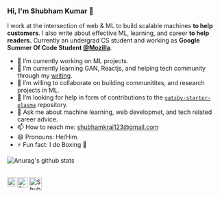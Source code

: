 ### Hi, I'm Shubham Kumar 👋

I work at the intersection of web & ML to build scalable machines **to help customers**. I also write about effective ML, learning, and career **to help readers.** Currently an undergrad CS student and working as **Google Summer Of Code Student [@Mozilla](https://github.com/mozilla)**. 

- 🔭 I’m currently working on ML projects.
- 🌱 I’m currently learning GAN, Reactjs, and helping tech community through my [writing](https://medium.com/@shubhamkrai123).
- 👯 I’m willing to collaborate on building communitites, and research projects in ML.
- 🤔 I’m looking for help in form of contributions to the [`gatsby-starter-plasma`](https://github.com/imskr/gatsby-starter-plasma) repository.
- 💬 Ask me about machine learning, web developmet, and tech related career advice.
- 📫 How to reach me: shubhamkrai123@gmail.com
- 😄 Pronouns: He/Him.
- ⚡ Fun fact: I do Boxing 🥊

![Anurag's github stats](https://github-readme-stats.anuraghazra1.vercel.app/api?username=imskr&show_icons=true&hide_border=false&hide=["commits"])

<br>
<div>
  <a href="https://twitter.com/TheTweetOfSKR">
    <img align="left" alt="Shubham Kumar Rai | Twitter" width="21px" src="https://raw.githubusercontent.com/imskr/imskr/master/assets/twitter.svg" />
  </a>
  <a href="https://www.linkedin.com/in/imskr">
    <img align="left" alt="Shubham Kumar | Linkedin" width="24px" src="https://raw.githubusercontent.com/imskr/imskr/master/assets/linkedin.png" />
  </a>
  <a href="https://medium.com/@shubhamkrai123">
    <img align="left" alt="Shubham Kumar | Medium" width="30px" src="https://raw.githubusercontent.com/imskr/imskr/master/assets/medium.png" />
  </a>
</div>
